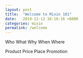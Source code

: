 ```yaml
---
layout: post
title:  "Welcome to Mixin 101"
date:   2019-12-12 16:16:16 +0800
categories: mixin
permalink: /welcome
---
```


Who What Why When Where

Product Price Place Promotion